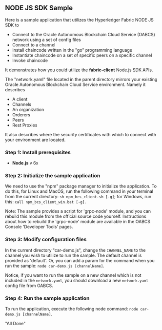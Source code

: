 ## NODE JS SDK Sample

Here is a sample application that utilizes the Hyperledger Fabric NODE JS SDK to 

* Connect to the Oracle Autonomous Blockchain Cloud Service (OABCS) network using a set of config files
* Connect to a channel
* Install chaincode written in the "go" programming language
* Instantiate chaincode on a set of specific peers on a specific channel
* Invoke chaincode

It demonstrates how you could utilize the **__fabric-client__** Node.js SDK APIs.

The "network.yaml" file located in the parent directory mirrors your existing Oracle Autonomous Blockchain Cloud Service environment. Namely it describes

* A client
* Channels
* An organization
* Orderers
* Peers 
* Rest Proxies

It also describes where the security certificates with which to connect with your environment are located.

### Step 1: Install prerequisites

* **Node.js** v 6x

### Step 2: Initialize the sample application

We need to use the "npm" package manager to initialize the application. 
To do this, for Linux and MacOS,  run the following command in your terminal from the current directory: `sh npm_bcs_client.sh [-g]`; for Windows, run this: `call npm_bcs_client_win.bat [-g]`.

Note:
The sample provides a script for 'grpc-node' module, and you can rebuild this module from the official source code yourself. Instructions about how to rebuild the 'grpc-node' module are available in the OABCS Console 'Developer Tools' pages.

### Step 3: Modify configuration files

In the current directory "car-demo.js", change the `CHANNEL_NAME` to the channel you wish to utilize to run the sample. The default channel is provided as 'default'.
Or, you can add a param for the command when you run the sample: `node car-demo.js [channelName]`. 

Notice, if you want to run the sample on a new channel which is not included in the `network.yaml`, you should download a new `network.yaml` config file from OABCS.  

### Step 4: Run the sample application

To run the application, execute the following node command: `node car-demo.js [channelName]`.

"All Done"
